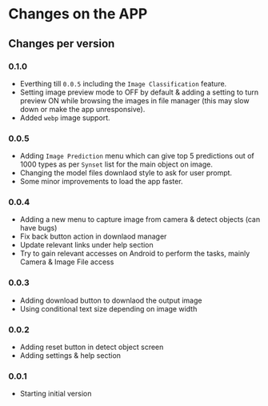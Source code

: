 # Changes on the APP

## Changes per version

### 0.1.0
- Everthing till `0.0.5` including the `Image Classification` feature.
- Setting image preview mode to OFF by default & adding a setting to turn preview ON while browsing the images in file manager (this may slow down or make the app unresponsive).
- Added `webp` image support.

### 0.0.5
- Adding `Image Prediction` menu which can give top 5 predictions out of 1000 types as per `Synset` list for the main object on image.
- Changing the model files downlaod style to ask for user prompt.
- Some minor improvements to load the app faster.

### 0.0.4
- Adding a new menu to capture image from camera & detect objects (can have bugs)
- Fix back button action in downlaod manager
- Update relevant links under help section
- Try to gain relevant accesses on Android to perform the tasks, mainly Camera & Image File access

### 0.0.3
- Adding download button to downlaod the output image
- Using conditional text size depending on image width

### 0.0.2
- Adding reset button in detect object screen
- Adding settings & help section

### 0.0.1
- Starting initial version
